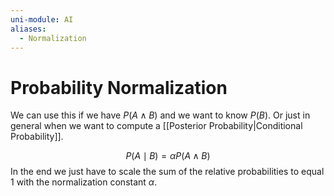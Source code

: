 ```yaml
---
uni-module: AI
aliases:
  - Normalization
---
```

# Probability Normalization

We can use this if we have $P(A\land B)$ and we want to know $P(B)$. Or just in general when we want to compute a [[Posterior Probability|Conditional Probability]].

$$P(A\mid B)=\alpha P(A\land B)$$
In the end we just have to scale the sum of the relative probabilities to equal $1$ with the normalization constant $\alpha$.

